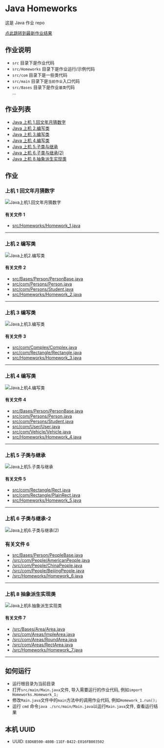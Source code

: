 # Java Homeworks

这是 Java 作业 repo

[点此跳转到最新作业结果](#上机-8-抽象派生实现类)

## 作业说明

- `src` 目录下是作业代码
- `src/Homeworks` 目录下是作业运行/示例代码
- `src/com` 目录下是一些类代码
- `src/main` 目录下是`当前作业`入口代码
- `src/Bases` 目录下是作业`基类`代码  
  ...

## 作业列表

- [Java 上机 1.回文年月猜数字](/src/Homeworks/Homework_1.java)
- [Java 上机 2.编写类](/src/Homeworks/Homework_2.java)
- [Java 上机 3.编写类](/src/Homeworks/Homework_3.java)
- [Java 上机 4.编写类](/src/Homeworks/Homework_4.java)
- [Java 上机 5.子类与继承](/src/Homeworks/Homework_5.java)
- [Java 上机 6.子类与继承(2)](/src/Homeworks/Homework_6.java)
- [Java 上机 8.抽象派生实现类](/src/Homeworks/Homework_7.java)

## 作业

### 上机 1 回文年月猜数字

![Java上机1.回文年月猜数字](/resources/Homework_1_Result.png)

#### 有关文件 1

- [src/Homeworks/Homework_1.java](/src/Homeworks/Homework_1.java)

---

### 上机 2 编写类

![Java上机2.编写类](/resources/Homework_2_Result.png)

#### 有关文件 2

- [src/Bases/Person/PersonBase.java](/src/Bases/Person/PersonBase.java)
- [src/com/Persons/Person.java](/src/com/Persons/Person.java)
- [src/com/Persons/Student.java](/src/com/Persons/Student.java)
- [src/Homeworks/Homework_2.java](/src/Homeworks/Homework_2.java)

---

### 上机 3 编写类

![Java上机3.编写类](/resources/Homework_3_Result.png)

#### 有关文件 3

- [src/com/Complex/Complex.java](/src/com/Complex/Complex.java)
- [src/com/Rectangle/Rectangle.java](/src/com/Rectangle/Rectangle.java)
- [src/Homeworks/Homework_3.java](/src/Homeworks/Homework_3.java)

---

### 上机 4 编写类

![Java上机4.编写类](/resources/Homework_4_Result.png)

#### 有关文件 4

- [src/Bases/Person/PersonBase.java](/src/Bases/Person/PersonBase.java)
- [src/com/Persons/Person.java](/src/com/Persons/Person.java)
- [src/com/Persons/Student.java](/src/com/Persons/Student.java)
- [src/com/User/User.java](/src/com/User/User.java)
- [src/com/Vehicle/Vehicle.java](/src/com/Vehicle/Vehicle.java)
- [src/Homeworks/Homework_4.java](/src/Homeworks/Homework_4.java)

---

### 上机 5 子类与继承

![Java上机5.子类与继承](/resources/Homework_5_Result.png)

#### 有关文件 5

- [src/com/Rectangle/Rect.java](/src/com/Rectangle/Rect.java)
- [src/com/Rectangle/PlainRect.java](/src/com/Rectangle/PlainRect.java)
- [src/Homeworks/Homework_5.java](/src/Homeworks/Homework_5.java)

---

### 上机 6 子类与继承-2

![Java上机6.子类与继承(2)](/resources/Homework_6_Result.png)

### 有关文件 6

- [src/Bases/Person/PeopleBase.java](/src/Bases/Person/PeopleBase.java)
- [/src/com/People/AmericanPeople.java](/src/com/People/AmericanPeople.java)
- [/src/com/People/ChinaPeople.java](/src/com/People/ChinaPeople.java)
- [/src/com/People/BeijingPeople.java](/src/com/People/BeijingPeople.java)
- [/src/Homeworks/Homework_6.java](/src/Homeworks/Homework_6.java)

---

### 上机 8 抽象派生实现类

![Java上机8.抽象派生实现类](/resources/Homework_7_Result.png)

#### 有关文件 7

- [/src/Bases/Area/Area.java](/src/Bases/Area/Area.java)
- [/src/com/Areas/ImpleArea.java](/src/com/Areas/ImpleArea.java)
- [/src/com/Areas/RoundArea.java](/src/com/Areas/RoundArea.java)
- [/src/com/Areas/RectArea.java](/src/com/Areas/RectArea.java)
- [/src/Homeworks/Homework_7.java](/src/Homeworks/Homework_7.java)

---

## 如何运行

- 运行根目录为当前目录
- 打开`src/main/Main.java`文件, 导入需要运行的作业代码, 例如`import Homeworks.Homework_1;`
- 修改`Main.java`文件中的`main`方法中的调用作业代码, 例如`Homework_1.run();`
- 运行 `cmd` 命令`java ./src/main/Main.java`以运行`Main.java`文件, 查看运行结果

## 本机 UUID

- UUID: `E8D6B500-480B-11EF-B422-E016FB003502`
